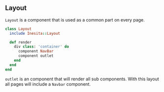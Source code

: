 ## Layout

`Layout` is a component that is used as a common part on every page.

```ruby
class Layout
  include Inesita::Layout

  def render
    div class: 'container' do
      component NavBar
      component outlet
    end
  end
end
```

`outlet` is an component that will render all sub components.
With this layout all pages will include a `Navbar` component.
